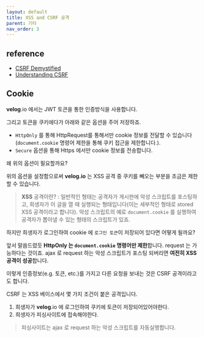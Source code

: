```yaml
---
layout: default
title: XSS and CSRF 공격
parent: 기타
nav_order: 3
---
```


## reference
* [CSRF Demystified](https://www.gnucitizen.org/blog/csrf-demystified/)
* [Understanding CSRF](https://security.stackexchange.com/questions/138987/difference-between-xss-and-csrf)

## Cookie

**velog**.io 에서는 JWT 토큰을 통한 인증방식을 사용합니다.

그리고 토큰을 쿠키에다가 아래와 같은 옵션을 주어 저장하죠.

* `HttpOnly` 를 통해 HttpRequest를 통해서만 cookie 정보를 전달할 수 있습니다(`document.cookie` 명령어 제한을 통해 쿠키 접근을 제한합니다.).
* `Secure` 옵션을 통해 Https 에서만 cookie 정보를 전송합니다.

왜 위의 옵션이 필요할까요?

위의 옵션을 설정함으로써 **velog.io** 는 XSS 공격 중 쿠키를 빼오는 부분을 조금은 제한할 수 있습니다.
> **XSS** 공격이란? : 일반적인 형태는 공격자가 게시판에 악성 스크립트를 포스팅하고, 희생자가 이 글을 열 때 실행되는 형태입니다(이는 세부적인 형태로 stored XSS 공격이라고 합니다). 악성 스크립트의 예로 `document.cookie` 를 실행하여 공격자가 뽑아낼 수 있는 형태의 스크립트가 있죠.

하지만 희생자가 로그인하여 cookie 에 `로그인 토큰`이 저장되어 있다면 어떻게 될까요?

앞서 말씀드렸듯 **HttpOnly 는 `document.cookie` 명령어만 제한**합니다. request 는 가능하다는 것이죠. ajax 로 request 하는 악성 스크립트가 포스팅 되버리면 **여전히 XSS 공격이 성공**합니다.

이렇게 인증정보(e.g. 토큰, etc.)를 가지고 다른 요청을 보내는 것은 CSRF 공격이라고도 합니다.

CSRF 는 XSS 베이스에서 몇 가지 조건이 붙은 공격입니다.
1. 희생자가 **velog**.io 에 로그인하여 쿠키에 토큰이 저장되어있어야한다.
2. 희생자가 피싱사이트에 접속해야한다.
> 피싱사이트는 ajax 로 request 하는 악성 스크립트를 자동실행합니다.



